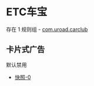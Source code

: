 # ETC车宝

存在 1 规则组 - [com.uroad.carclub](/src/apps/com.uroad.carclub.ts)

## 卡片式广告

默认禁用

- [快照-0](https://i.gkd.li/i/13800067)
